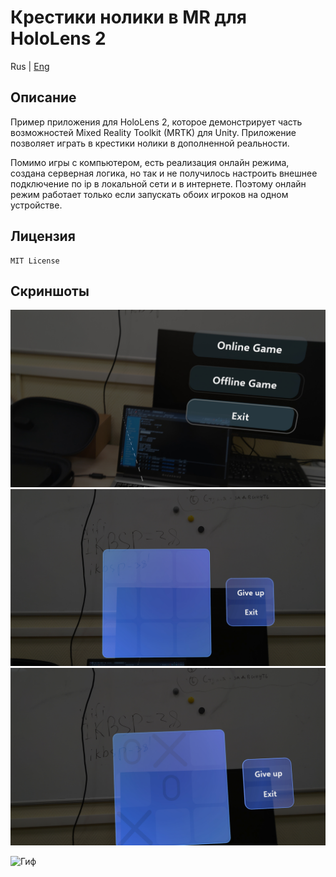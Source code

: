 # Крестики нолики в MR для HoloLens 2

Rus | [Eng](../../README.md)

## Описание

Пример приложения для HoloLens 2, которое демонстрирует часть возможностей Mixed Reality Toolkit (MRTK) для Unity. Приложение позволяет играть в крестики нолики в дополненной реальности.

Помимо игры с компьютером, есть реализация онлайн режима, создана серверная логика, но так и не получилось настроить внешнее подключение по ip в локальной сети и в интернете. Поэтому онлайн режим работает только если запускать обоих игроков на одном устройстве.

## Лицензия

``` text
MIT License
```

## Скриншоты

![Скриншот](../../resources/screenshots/main_menu.jpg)
![Скриншот](../../resources/screenshots/gameplay_1.jpg)
![Скриншот](../../resources/screenshots/gameplay_2.jpg)

![Гиф](../../resources/screenshots/gameplay.gif)
